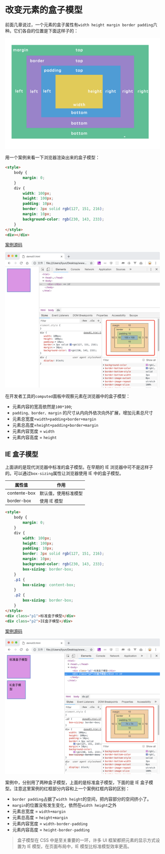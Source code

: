 # 改变元素的盒子模型

前面几章说过，一个元素的盒子属性有`width height margin border padding`六种。它们各自的位置是下面这样子的：

![](./images/01.png)

用一个案例来看一下浏览器渲染出来的盒子模型：

```html
<style>
    body {
        margin: 0;
    }
    div {
        width: 100px;
        height: 100px;
        padding: 10px;
        border: 3px solid rgb(127, 151, 216);
        margin: 10px;
        background-color: rgb(230, 143, 233);
    }
</style>
<div></div>
```

[案例源码](./demo/demo02.html)

![](./images/02.png)

在开发者工具的`computed`面板中观察元素在浏览器中的盒子模型：

-   元素内容的宽高依然是`100*100`;
-   `padding、border、margin` 的尺寸从内向外依次向外扩展，增加元素总尺寸
-   元素总宽度=`width+padding+border+margin`
-   元素总高度=`height+padding+border+margin`
-   元素内容宽度 = `width`
-   元素内容高度 = `height`

## IE 盒子模型

上面讲的是现代浏览器中标准的盒子模型。在早期的 IE 浏览器中可不是这样子的。可以通过`box-sizing`属性让浏览器使用 IE 中的盒子模型。

| 属性值       | 作用                 |
| ------------ | -------------------- |
| contente-box | 默认值，使用标准模型 |
| border-box   | 使用 IE 模型         |

```html
<style>
    body {
        margin: 0;
    }
    div {
        width: 100px;
        height: 100px;
        padding: 10px;
        border: 3px solid rgb(127, 151, 216);
        margin: 10px;
        background-color: rgb(230, 143, 233);
        box-sizing: border-box;
    }
    .p1 {
        box-sizing: content-box;
    }
    .p2 {
        box-sizing: border-box;
    }
</style>
<div class="p1">标准盒子模型</div>
<div class="p2">IE盒子模型</div>
```

[案例源码](./demo/demo03.html)

![](./images/03.png)

案例中，分别用了两种盒子模型，上面的是标准盒子模型，下面的是 IE 盒子模型。注意这里案例的红框部分内容和上一个案例红框内容的区别：

-   `border padding`占据了`width height`的空间，把内容部分的空间挤小了。
-   `margin`的位置没有发生变化，依然在`width height`之外
-   元素总宽度 = `width+margin`
-   元素总高度 = `height+margin`
-   元素内容宽度 = `width-border-padding`
-   元素内容高度 = `height-border-padding`

> 盒子模型在 CSS 中是至关重要的一环，许多 UI 框架都把元素的显示方式设置为 IE 模型，在页面布局中，IE 模型比标准模型效率更高。
